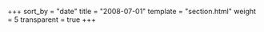 +++
sort_by = "date"
title = "2008-07-01"
template = "section.html"
weight = 5
transparent = true
+++